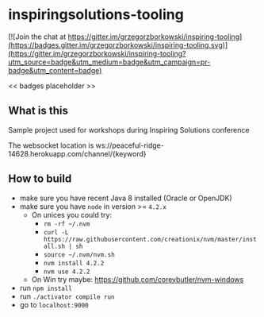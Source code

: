 # inspiringsolutions-tooling

[![Join the chat at https://gitter.im/grzegorzborkowski/inspiring-tooling](https://badges.gitter.im/grzegorzborkowski/inspiring-tooling.svg)](https://gitter.im/grzegorzborkowski/inspiring-tooling?utm_source=badge&utm_medium=badge&utm_campaign=pr-badge&utm_content=badge)

<< badges placeholder >>

## What is this

Sample project used for workshops during Inspiring Solutions conference

The websocket location is ws://peaceful-ridge-14628.herokuapp.com/channel/{keyword}

## How to build

- make sure you have recent Java 8 installed (Oracle or OpenJDK)
- make sure you have `node` in version >= `4.2.x`
    - On unices you could try:
        - `rm -rf ~/.nvm`
        - `curl -L https://raw.githubusercontent.com/creationix/nvm/master/install.sh | sh`
        - `source ~/.nvm/nvm.sh`
        - `nvm install 4.2.2`
        - `nvm use 4.2.2`
    - On Win try maybe: https://github.com/coreybutler/nvm-windows
- run `npm install`
- run `./activator compile run`
- go to `localhost:9000`
